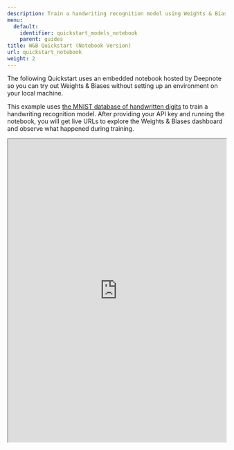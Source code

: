 ```yaml
---
description: Train a handwriting recognition model using Weights & Biases, right in the browser.
menu:
  default:
    identifier: quickstart_models_notebook
    parent: guides
title: W&B Quickstart (Notebook Version)
url: quickstart_notebook
weight: 2
---
```

The following Quickstart uses an embedded notebook hosted by Deepnote so you can try out Weights & Biases without setting up an environment on your local machine.

This example uses [the MNIST database of handwritten digits](https://en.wikipedia.org/wiki/MNIST_database) to train a handwriting recognition model. After providing your API key and running the notebook, you will get live URLs to explore the Weights & Biases dashboard and observe what happened during training.

<iframe height="700" src="https://deepnote.com/app/weights-and-biases-10af/Welcome-5dee7dd1-d6a8-4698-8a38-2d667e229a56?utm_source=app-settings&utm_medium=product-embed&utm_campaign=data-app&utm_content=5dee7dd1-d6a8-4698-8a38-2d667e229a56&__embedded=true" title="👋 Welcome" width="100%" allowfullscreen></iframe>